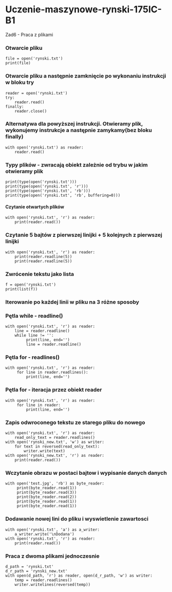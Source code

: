 # Uczenie-maszynowe-rynski-175IC-B1
Zad6 - Praca z plikami<br/>

### Otwarcie pliku
```
file = open('rynski.txt')
print(file)
```

### Otwarcie pliku a następnie zamknięcie po wykonaniu instrukcji w bloku try
```
reader = open('rynski.txt')
try:
    reader.read()
finally:
    reader.close()
```

### Alternatywa dla powyższej instrukcji. Otwieramy plik, wykonujemy instrukcje a następnie zamykamy(bez bloku finally)
```
with open('rynski.txt') as reader:
    reader.read()
```

### Typy plików - zwracają obiekt zależnie od trybu w jakim otwieramy plik
```
print(type(open('rynski.txt')))
print(type(open('rynski.txt', 'r')))
print(type(open('rynski.txt', 'rb')))
print(type(open('rynski.txt', 'rb', buffering=0)))
```

#### Czytanie otwartych plików
```
with open('rynski.txt', 'r') as reader:
    print(reader.read())
```
 
### Czytanie 5 bajtów z pierwszej linijki + 5 kolejnych z pierwszej linijki
```
with open('rynski.txt', 'r') as reader:
    print(reader.readline(5))
    print(reader.readline(5))
```

### Zwrócenie tekstu jako lista
```
f = open('rynski.txt')
print(list(f))
```

### Iterowanie po każdej linii w pliku na 3 różne sposoby
### Pętla while - readline()
```
with open('rynski.txt', 'r') as reader:
    line = reader.readline()
    while line != '':
         print(line, end='')
         line = reader.readline()
```

### Pętla for - readlines()
```
with open('rynski.txt', 'r') as reader:
     for line in reader.readlines():
         print(line, end='')
```

### Pętla for - iteracja przez obiekt reader
```
with open('rynski.txt', 'r') as reader:
     for line in reader:
         print(line, end='')
```

### Zapis odwroconego tekstu ze starego pliku do nowego
```
with open('rynski.txt', 'r') as reader:
    read_only_text = reader.readlines()
with open('rynski_new.txt', 'w') as writer:
    for text in reversed(read_only_text):
        writer.write(text)
with open('rynski_new.txt', 'r') as reader:
    print(reader.read())
```

### Wczytanie obrazu w postaci bajtow i wypisanie danych danych
```
with open('test.jpg', 'rb') as byte_reader:
     print(byte_reader.read(1))
     print(byte_reader.read(3))
     print(byte_reader.read(2))
     print(byte_reader.read(1))
     print(byte_reader.read(1))
```

### Dodawanie nowej lini do pliku i wyswietlenie zawartosci
```
with open('rynski.txt', 'a') as a_writer:
    a_writer.write('\nDodana')
with open('rynski.txt', 'r') as reader:
    print(reader.read())
```

### Praca z dwoma plikami jednoczesnie
```
d_path = 'rynski.txt'
d_r_path = 'rynski_new.txt'
with open(d_path, 'r') as reader, open(d_r_path, 'w') as writer:
    temp = reader.readlines()
    writer.writelines(reversed(temp))
```
